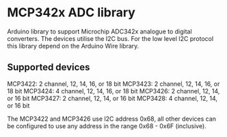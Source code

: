 # MCP342x ADC library

Arduino library to support Microchip ADC342x analogue to digital
converters. The devices utilise the I2C bus. For the low level I2C
protocol this library depend on the Arduino Wire library.

## Supported devices

MCP3422: 2 channel, 12, 14, 16, or 18 bit
MCP3423: 2 channel, 12, 14, 16, or 18 bit
MCP3424: 4 channel, 12, 14, 16, or 18 bit
MCP3426: 2 channel, 12, 14, or 16 bit
MCP3427: 2 channel, 12, 14, or 16 bit
MCP3428: 4 channel, 12, 14, or 16 bit

The MCP3422 and MCP3426 use I2C address 0x68, all other devices can be
configured to use any address in the range 0x68 - 0x6F (inclusive).
